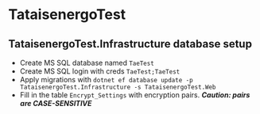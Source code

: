 # TataisenergoTest

## TataisenergoTest.Infrastructure database setup

- Create MS SQL database named `TaeTest`
- Create MS SQL login with creds `TaeTest;TaeTest`
- Apply migrations with `dotnet ef database update -p TataisenergoTest.Infrastructure -s TataisenergoTest.Web`
- Fill in the table `Encrypt_Settings` with encryption pairs. ___Caution: pairs are CASE-SENSITIVE___
